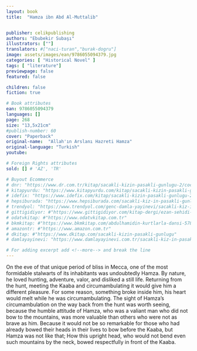 ```yaml
---
layout: book
title:  "Hamza ibn Abd Al-Muttalib"


publisher: celikpublishing
authors: "Ebubekir Subaşı"
illustrators: [""]
translators: #["naci-turan","burak-dogru"]
image: assets/images/ean/9786055094379.jpg
categories: [ "Historical Novel" ]
tags: [ "literature"]
previewpage: false
featured: false

children: false
fiction: true

# Book attributes
ean: 9786055094379
languages: []
page: 268
size: "13,5x21cm"
#publish-number: 60
cover: "Paperback"
original-name:  "Allah'ın Arslanı Hazreti Hamza"
original-language: "Turkish"
youtube:

# Foreign Rights attributes
sold: [] # 'AZ', 'TR'

# Buyout Ecommerce
# dnr: "https://www.dr.com.tr/kitap/sacakli-kizin-pasakli-gunlugu-2/cocuk-ve-genclik/genclik-10-yas/roman-oyku/urunno=0001893059001"
# kitapyurdu: "https://www.kitapyurdu.com/kitap/sacakli-kizin-pasakli-gunlugu-2-/560122.html&filter_name=Sa%C3%A7akl%C4%B1+K%C4%B1z%27%C4%B1n+Pasakl%C4%B1+G%C3%BCnl%C3%BC%C4%9F%C3%BC+2"
# idefix: "https://www.idefix.com/kitap/sacakli-kizin-pasakli-gunlugu-2/cocuk-ve-genclik/genclik-10-yas/roman-oyku/urunno=0001893059001"
# hepsiburada: "https://www.hepsiburada.com/sacakli-kiz-in-pasakli-gunlugu-2-damla-yayinevi-p-HBV000012ER86"
# trendyol: "https://www.trendyol.com/genc-damla-yayinevi/sacakli-kiz-in-pasakli-gunlugu-2-p-54825777"
# gittigidiyor: #"https://www.gittigidiyor.com/kitap-dergi/ezan-sehidi-adnan-menderes_pdp_732728793"
# odatvkitap: #"https://www.odatvkitap.com.tr"
# bkmkitap: #"https://www.bkmkitap.com/abdulhamidin-kurtlarla-dansi-578226"
# amazontr: #"https://www.amazon.com.tr"
# dkitap: #"https://www.dkitap.com/sacakli-kizin-pasakli-gunlugu"
# damlayayinevi: "https://www.damlayayinevi.com.tr/sacakli-kiz-in-pasakli-gunlugu-2-bu-iste-bi-terslik-var"

# For adding excerpt add <!--more--> and break the line
---
```

On the eve of that unique period of bliss in
Mecca, one of the most formidable stalwarts of its
inhabitants was undoubtedly Hamza. By nature, he
loved hunting, adventure, valor, and disliked a still
life. Returning from the hunt, meeting the Kaaba
and circumambulating it would give him a different pleasure. For some reason, something broke
inside him, his heart would melt while he was
circumambulating.
The sight of Hamza’s circumambulation on the
way back from the hunt was worth seeing, because the humble attitude of Hamza, who was a
valiant man who did not bow to the mountains, was
more valuable than others who were not as brave
as him. Because it would not be so remarkable for
those who had already bowed their heads in their
lives to bow before the Kaaba, but Hamza was not
like that; How this upright head, who would not
bend even such mountains by the neck, bowed
respectfully in front of the Kaaba.
<!--more--> 

